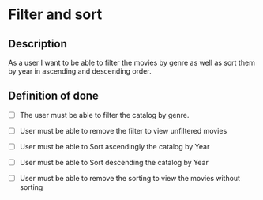 # Filter and sort

## Description

As a user I want to be able to filter the movies by genre as well as sort them by year in ascending and descending order.

## Definition of done

- [ ] The user must be able to filter the catalog by genre.

- [ ] User must be able to remove the filter to view unfiltered movies

- [ ] User must be able to Sort ascendingly the catalog by Year

- [ ] User must be able to Sort descending the catalog by Year

- [ ] User must be able to remove the sorting to view the movies without sorting

